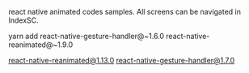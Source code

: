 react native animated codes samples.
All screens can be navigated in IndexSC.


yarn add react-native-gesture-handler@~1.6.0 react-native-reanimated@~1.9.0

 react-native-reanimated@1.13.0
 react-native-gesture-handler@1.7.0
